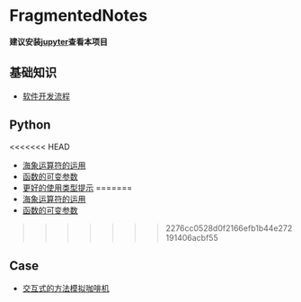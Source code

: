 # FragmentedNotes

**建议安装[jupyter](https://jupyter.org/install)查看本项目**

## 基础知识
- [软件开发流程](base/waterfall_xp_scrum_devops.ipynb)

## Python
<<<<<<< HEAD
- [海象运算符的运用]("python/assignment_expresions.ipynb")
- [函数的可变参数]("python/args_kwargs.ipynb")
- [更好的使用类型提示]("python/typing.ipynb")
=======
- [海象运算符的运用](python/assignment_expresions.ipynb)
- [函数的可变参数](python/args_kwargs.ipynb)
>>>>>>> 2276cc0528d0f2166efb1b44e272191406acbf55

## Case
- [交互式的方法模拟咖啡机](case/coffee_machine/)
